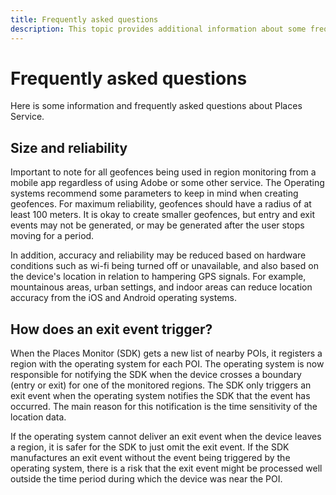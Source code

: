 ```yaml
---
title: Frequently asked questions
description: This topic provides additional information about some frequently asked questions.
---
```


# Frequently asked questions

Here is some information and frequently asked questions about Places Service. 

## Size and reliability  

Important to note for all geofences being used in region monitoring from a mobile app regardless of using Adobe or some other service. The Operating systems recommend some parameters to keep in mind when creating geofences. For maximum reliability, geofences should have a radius of at least 100 meters. It is okay to create smaller geofences, but entry and exit events may not be generated, or may be generated after the user stops moving for a period. 

In addition, accuracy and reliability may be reduced based on hardware conditions such as wi-fi being turned off or unavailable, and also based on the device's location in relation to hampering GPS signals. For example, mountainous areas, urban settings, and indoor areas can reduce location accuracy from the iOS and Android operating systems. 

## How does an exit event trigger?

When the Places Monitor (SDK) gets a new list of nearby POIs, it registers a region with the operating system for each POI. The operating system is now responsible for notifying the SDK when the device crosses a boundary (entry or exit) for one of the monitored regions. The SDK only triggers an exit event when the operating system notifies the SDK that the event has occurred. The main reason for this notification is the time sensitivity of the location data.  

If the operating system cannot deliver an exit event when the device leaves a region, it is safer for the SDK to just omit the exit event. If the SDK manufactures an exit event without the event being triggered by the operating system, there is a risk that the exit event might be processed well outside the time period during which the device was near the POI.
